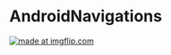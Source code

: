 # AndroidNavigations

<a href="https://imgflip.com/gif/1q1pbv"><img src="https://i.imgflip.com/1q1pbv.gif" title="made at imgflip.com"/></a>
